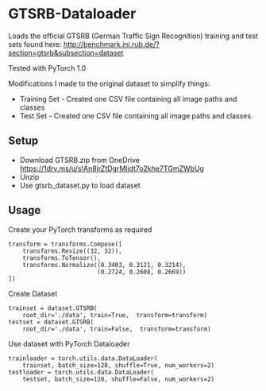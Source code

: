 # GTSRB-Dataloader

Loads the official GTSRB (German Traffic Sign Recognition) training and test sets found here:
http://benchmark.ini.rub.de/?section=gtsrb&subsection=dataset

Tested with PyTorch 1.0

Modifications I made to the original dataset to simplify things:

- Training Set - Created one CSV file containing all image paths and classes
- Test Set - Created one CSV file containing all image paths and classes

## Setup
 
- Download GTSRB.zip from OneDrive https://1drv.ms/u/s!An8jrZtDgrMljdt7o2khe7TGmZWbUg
- Unzip
- Use gtsrb_dataset.py to load dataset

## Usage

Create your PyTorch transforms as required

```
transform = transforms.Compose([
    transforms.Resize((32, 32)),
    transforms.ToTensor(),
    transforms.Normalize((0.3403, 0.3121, 0.3214),
                         (0.2724, 0.2608, 0.2669))
])
```
Create Dataset
```
trainset = dataset.GTSRB(
    root_dir='./data', train=True,  transform=transform)
testset = dataset.GTSRB(
    root_dir='./data', train=False,  transform=transform)
```
Use dataset with PyTorch Dataloader
```
trainloader = torch.utils.data.DataLoader(
    trainset, batch_size=128, shuffle=True, num_workers=2)
testloader = torch.utils.data.DataLoader(
    testset, batch_size=128, shuffle=False, num_workers=2)
```
